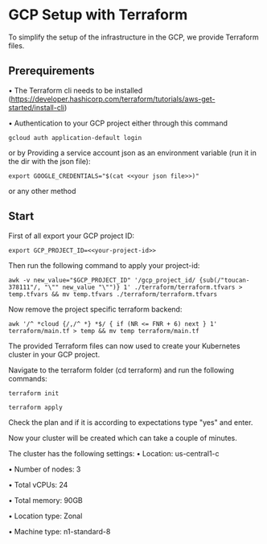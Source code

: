 # GCP Setup with Terraform

To simplify the setup of the infrastructure in the GCP, we provide Terraform files.
## Prerequirements
•	The Terraform cli needs to be installed (https://developer.hashicorp.com/terraform/tutorials/aws-get-started/install-cli)

•	Authentication to your GCP project either through this command  
```shell
gcloud auth application-default login
``` 
or by Providing a service account json as an environment variable (run it in the dir with the json file):
```shell
export GOOGLE_CREDENTIALS="$(cat <<your json file>>)"
``` 
or any other method

## Start

First of all export your GCP project ID:
```shell
export GCP_PROJECT_ID=<<your-project-id>>
```
Then run the following command to apply your project-id:
```shell
awk -v new_value="$GCP_PROJECT_ID" '/gcp_project_id/ {sub(/"toucan-378111"/, "\"" new_value "\"")} 1' ./terraform/terraform.tfvars > temp.tfvars && mv temp.tfvars ./terraform/terraform.tfvars
```
Now remove the project specific terraform backend:
```shell
awk '/^ *cloud {/,/^ *} *$/ { if (NR <= FNR + 6) next } 1' terraform/main.tf > temp && mv temp terraform/main.tf
```

The provided Terraform files can now used to create your Kubernetes cluster in your GCP project.

Navigate to the terraform folder (cd terraform) and run the following commands:
```shell
terraform init
```
```shell
terraform apply
```
Check the plan and if it is according to expectations type "yes" and enter.

Now your cluster will be created which can take a couple of minutes.

The cluster has the following settings:
•	Location: us-central1-c

•	Number of nodes: 3

•	Total vCPUs: 24

•	Total memory: 90GB


•	Location type: Zonal

•	Machine type: n1-standard-8
